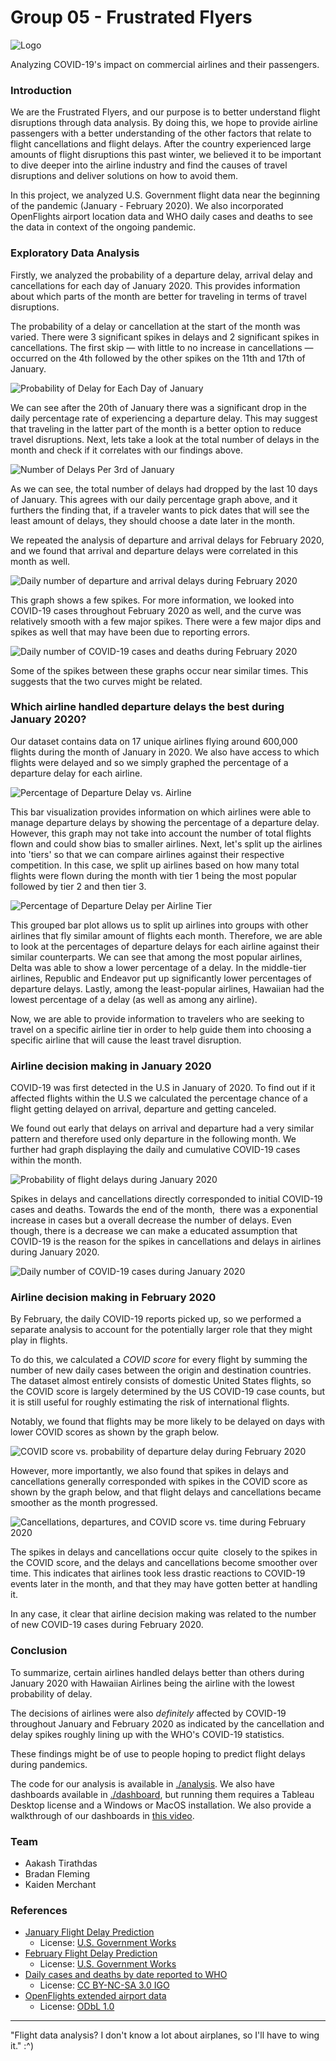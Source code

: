 # Group 05 - Frustrated Flyers

![Logo](./images/logo.svg)

Analyzing COVID-19's impact on commercial airlines and their passengers.

### Introduction

We are the Frustrated Flyers, and our purpose is to better understand flight disruptions through data analysis. By doing this, we hope to provide airline passengers with a better understanding of the other factors that relate to flight cancellations and flight delays. After the country experienced large amounts of flight disruptions this past winter, we believed it to be important to dive deeper into the airline industry and find the causes of travel disruptions and deliver solutions on how to avoid them.

In this project, we analyzed U.S. Government flight data near the beginning of the pandemic (January - February 2020). We also incorporated OpenFlights airport location data and WHO daily cases and deaths to see the data in context of the ongoing pandemic.

### Exploratory Data Analysis

Firstly, we analyzed the probability of a departure delay, arrival delay and cancellations for each day of January 2020. This provides information about which parts of the month are better for traveling in terms of travel disruptions.

The probability of a delay or cancellation at the start of the month was varied. There were 3 significant spikes in delays and 2 significant spikes in cancellations. The first skip — with little to no increase in cancellations — occurred on the 4th followed by the other spikes on the 11th and 17th of January.

![Probability of Delay for Each Day of January](./images/kaiden/jan-2020-delay-probability.png)

We can see after the 20th of January there was a significant drop in the daily percentage rate of experiencing a departure delay. This may suggest that traveling in the latter part of the month is a better option to reduce travel disruptions. Next, lets take a look at the total number of delays in the month and check if it correlates with our findings above.

![Number of Delays Per 3rd of January](./images/kaiden/jan-2020-delays-per-third.png)

As we can see, the total number of delays had dropped by the last 10 days of January. This agrees with our daily percentage graph above, and it furthers the finding that, if a traveler wants to pick dates that will see the least amount of delays, they should choose a date later in the month.

We repeated the analysis of departure and arrival delays for February 2020, and we found that arrival and departure delays were correlated in this month as well.

![Daily number of departure and arrival delays during February 2020](./images/bradan/feb-2020-delays.png)

This graph shows a few spikes. For more information, we looked into COVID-19 cases throughout February 2020 as well, and the curve was relatively smooth with a few major spikes. There were a few major dips and spikes as well that may have been due to reporting errors.

![Daily number of COVID-19 cases and deaths during February 2020](./images/bradan/feb-2020-cases-deaths.png)

Some of the spikes between these graphs occur near similar times. This suggests that the two curves might be related.

### Which airline handled departure delays the best during January 2020?

Our dataset contains data on 17 unique airlines flying around 600,000 flights during the month of January in 2020. We also have access to which flights were delayed and so we simply graphed the percentage of a departure delay for each airline. 

![Percentage of Departure Delay vs. Airline](./images/kaiden/jan-2020-delays-airlines.png)

This bar visualization provides information on which airlines were able to manage departure delays by showing the percentage of a departure delay. However, this graph may not take into account the number of total flights flown and could show bias to smaller airlines. Next, let's split up the airlines into 'tiers' so that we can compare airlines against their respective competition. In this case, we split up airlines based on how many total flights were flown during the month with tier 1 being the most popular followed by tier 2 and then tier 3.

![Percentage of Departure Delay per Airline Tier](./images/kaiden/jan-2020-delays-airlines-tiered.png)

This grouped bar plot allows us to split up airlines into groups with other airlines that fly similar amount of flights each month. Therefore, we are able to look at the percentages of departure delays for each airline against their similar counterparts. We can see that among the most popular airlines, Delta was able to show a lower percentage of a delay. In the middle-tier airlines, Republic and Endeavor put up significantly lower percentages of departure delays. Lastly, among the least-popular airlines, Hawaiian had the lowest percentage of a delay (as well as among any airline).   

Now, we are able to provide information to travelers who are seeking to travel on a specific airline tier in order to help guide them into choosing a specific airline that will cause the least travel disruption.

### Airline decision making in January 2020

COVID-19 was first detected in the U.S in January of 2020. To find out if it affected flights within the U.S we calculated the percentage chance of a flight getting delayed on arrival, departure and getting canceled.

We found out early that delays on arrival and departure had a very similar pattern and therefore used only departure in the following month. We further had graph displaying the daily and cumulative COVID-19 cases within the month.

![Probability of flight delays during January 2020](./images/aakash/jan-2020-delays-cancellations.png)

Spikes in delays and cancellations directly corresponded to initial COVID-19 cases and deaths. Towards the end of the month,  there was a exponential increase in cases but a overall decrease the number of delays. Even though, there is a decrease we can make a educated assumption that COVID-19 is the reason for the spikes in cancellations and delays in airlines during January 2020.

![Daily number of COVID-19 cases during January 2020](./images/aakash/jan-2020-cases.png)

### Airline decision making in February 2020

By February, the daily COVID-19 reports picked up, so we performed a separate analysis to account for the potentially larger role that they might play in flights.

To do this, we calculated a _COVID score_ for every flight by summing the number of new daily cases between the origin and destination countries. The dataset almost entirely consists of domestic United States flights, so the COVID score is largely determined by the US COVID-19 case counts, but it is still useful for roughly estimating the risk of international flights.

Notably, we found that flights may be more likely to be delayed on days with lower COVID scores as shown by the graph below.

![COVID score vs. probability of departure delay during February 2020](./images/bradan/feb-2020-delay-score.png)

However, more importantly, we also found that spikes in delays and cancellations generally corresponded with spikes in the COVID score as shown by the graph below, and that flight delays and cancellations became smoother as the month progressed.

![Cancellations, departures, and COVID score vs. time during February 2020](./images/bradan/feb-2020-composite.png)

The spikes in delays and cancellations occur quite  closely to the spikes in the COVID score, and the delays and cancellations become smoother over time. This indicates that airlines took less drastic reactions to COVID-19 events later in the month, and that they may have gotten better at handling it.

In any case, it clear that airline decision making was related to the number of new COVID-19 cases during February 2020.

### Conclusion

To summarize, certain airlines handled delays better than others during January 2020 with Hawaiian Airlines being the airline with the lowest probability of delay.

The decisions of airlines were also _definitely_ affected by COVID-19 throughout January and February 2020 as indicated by the cancellation and delay spikes roughly lining up with the WHO's COVID-19 statistics.

These findings might be of use to people hoping to predict flight delays during pandemics.

The code for our analysis is available in [./analysis](./analysis). We also have dashboards available in [./dashboard](./dashboard), but running them requires a Tableau Desktop license and a Windows or MacOS installation. We also provide a walkthrough of our dashboards in [this video](https://www.youtube.com/watch?v=_aQ1W5y54HM).

### Team

- Aakash Tirathdas
- Bradan Fleming
- Kaiden Merchant

### References  

* [January Flight Delay Prediction](https://www.kaggle.com/datasets/divyansh22/flight-delay-prediction)
    * License: [U.S. Government Works](https://www.usa.gov/government-works/)
* [February Flight Delay Prediction](https://www.kaggle.com/datasets/divyansh22/february-flight-delay-prediction)
    * License: [U.S. Government Works](https://www.usa.gov/government-works/)
* [Daily cases and deaths by date reported to WHO](https://covid19.who.int/data)
    * License: [CC BY-NC-SA 3.0 IGO](https://creativecommons.org/licenses/by-nc-sa/3.0/igo/)
* [OpenFlights extended airport data](https://openflights.org/data.html)
    * License: [ODbL 1.0](https://opendatacommons.org/licenses/odbl/1-0/)

---

"Flight data analysis? I don't know a lot about airplanes, so I'll have to wing it." :^)